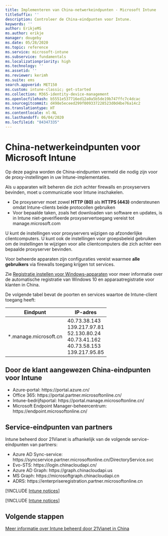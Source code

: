 ```yaml
---
title: Implementeren van China-netwerkeindpunten - Microsoft Intune
titleSuffix: ''
description: Controleer de China-eindpunten voor Intune.
keywords: ''
author: ErikjeMS
ms.author: erikje
manager: dougeby
ms.date: 05/28/2020
ms.topic: reference
ms.service: microsoft-intune
ms.subservice: fundamentals
ms.localizationpriority: high
ms.technology: ''
ms.assetid: ''
ms.reviewer: kerimh
ms.suite: ems
search.appverid: MET150
ms.custom: intune-classic; get-started
ms.collection: M365-identity-device-management
ms.openlocfilehash: b5551e537716ed12a0a5b5de19b747ffc7c4dcac
ms.sourcegitcommit: d498e5eceed299f009337228523d0d4be76a14c2
ms.translationtype: HT
ms.contentlocale: nl-NL
ms.lasthandoff: 06/04/2020
ms.locfileid: "84347335"
---
```

# <a name="china-endpoints-for-microsoft-intune"></a>China-netwerkeindpunten voor Microsoft Intune

Op deze pagina worden de China-eindpunten vermeld die nodig zijn voor de proxy-instellingen in uw Intune-implementaties.

Als u apparaten wilt beheren die zich achter firewalls en proxyservers bevinden, moet u communicatie voor Intune inschakelen.

- De proxyserver moet zowel **HTTP (80)** als **HTTPS (443)** ondersteunen omdat Intune-clients beide protocollen gebruiken
- Voor bepaalde taken, zoals het downloaden van software en updates, is in Intune niet-geverifieerde proxyservertoegang vereist tot manage.microsoft.com

U kunt de instellingen voor proxyservers wijzigen op afzonderlijke clientcomputers. U kunt ook de instellingen voor groepsbeleid gebruiken om de instellingen te wijzigen voor alle clientcomputers die zich achter een bepaalde proxyserver bevinden.

Voor beheerde apparaten zijn configuraties vereist waarmee **alle gebruikers** via firewalls toegang krijgen tot services.

Zie [Registratie instellen voor Windows-apparaten](../enrollment/windows-enroll.md#windows-10-auto-enrollment-and-device-registration) voor meer informatie over de automatische registratie van Windows 10 en apparaatregistratie voor klanten in China.

De volgende tabel bevat de poorten en services waartoe de Intune-client toegang heeft:

|**Eindpunt**|**IP-adres**|
|---------------------|-----------|
|*.manage.microsoft.cn | 40.73.38.143<br>139.217.97.81<br>52.130.80.24<br>40.73.41.162<br>40.73.58.153<br>139.217.95.85 |


## <a name="intune-customer-designated-endpoints-in-china"></a>Door de klant aangewezen China-eindpunten voor Intune
- Azure-portal: https:\//portal.azure.cn/
- Office 365: https:\//portal.partner.microsoftonline.cn/
- Intune-bedrijfsportal: https:\//portal.manage.microsoftonline.cn/
- Microsoft Endpoint Manager-beheercentrum: https:\//endpoint.microsoftonline.cn/


## <a name="partner-service-endpoints"></a>Service-eindpunten van partners

Intune beheerd door 21Vianet is afhankelijk van de volgende service-eindpunten van partners:
- Azure AD Sync-service: https:\//syncservice.partner.microsoftonline.cn/DirectoryService.svc
- Evo-STS: https:\//login.chinacloudapi.cn/
- Azure AD Graph: https:\//graph.chinacloudapi.us
- MS Graph: https:\//microsoftgraph.chinacloudapi.cn
- ADRS: https:\//enterpriseregistration.partner.microsoftonline.cn

[!INCLUDE [Intune notices](../includes/windows-push-notification-services.md)]

[!INCLUDE [Intune notices](../includes/apple-device-network-information.md)]

## <a name="next-steps"></a>Volgende stappen
[Meer informatie over Intune beheerd door 21Vianet in China](china.md)

